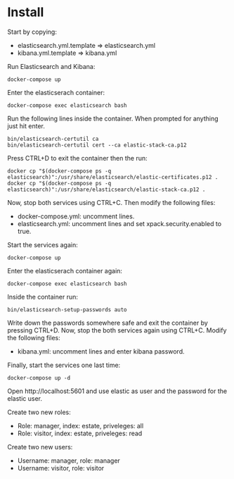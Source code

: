 # Install
Start by copying:
* elasticsearch.yml.template => elasticsearch.yml
* kibana.yml.template => kibana.yml

Run Elasticsearch and Kibana:
```
docker-compose up
```

Enter the elasticserach container:
```
docker-compose exec elasticsearch bash
```

Run the following lines inside the container. When prompted for anything just hit enter.
```
bin/elasticsearch-certutil ca
bin/elasticsearch-certutil cert --ca elastic-stack-ca.p12
```

Press CTRL+D to exit the container then the run:
```
docker cp "$(docker-compose ps -q elasticsearch)":/usr/share/elasticsearch/elastic-certificates.p12 .
docker cp "$(docker-compose ps -q elasticsearch)":/usr/share/elasticsearch/elastic-stack-ca.p12 .
```

Now, stop both services using CTRL+C.
Then modify the following files:
* docker-compose.yml: uncomment lines. 
* elasticsearch.yml: uncomment lines and set xpack.security.enabled to true.

Start the services again:
```
docker-compose up
```

Enter the elasticserach container again:
```
docker-compose exec elasticsearch bash
```

Inside the container run:
```
bin/elasticsearch-setup-passwords auto
```

Write down the passwords somewhere safe and exit the container by pressing CTRL+D.
Now, stop the both services again using CTRL+C.
Modify the following files:
* kibana.yml: uncomment lines and enter kibana password. 

Finally, start the services one last time:
```
docker-compose up -d
```

Open http://localhost:5601 and use elastic as user and the password for the elastic user.

Create two new roles:
* Role: manager, index: estate, priveleges: all
* Role: visitor, index: estate, priveleges: read

Create two new users:
* Username: manager, role: manager
* Username: visitor, role: visitor
